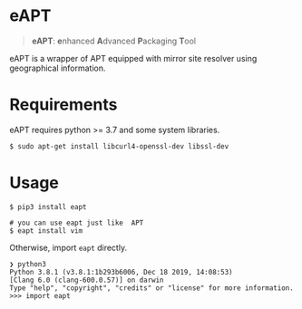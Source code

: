 # eAPT
> **eAPT**: **e**nhanced **A**dvanced **P**ackaging **T**ool

eAPT is a wrapper of APT equipped with mirror site resolver using geographical information.

# Requirements
eAPT requires python >= 3.7 and some system libraries.

```bash
$ sudo apt-get install libcurl4-openssl-dev libssl-dev
```

# Usage
```shell
$ pip3 install eapt

# you can use eapt just like  APT
$ eapt install vim
```

Otherwise, import `eapt` directly.

```shell
❯ python3     
Python 3.8.1 (v3.8.1:1b293b6006, Dec 18 2019, 14:08:53) 
[Clang 6.0 (clang-600.0.57)] on darwin
Type "help", "copyright", "credits" or "license" for more information.
>>> import eapt
```